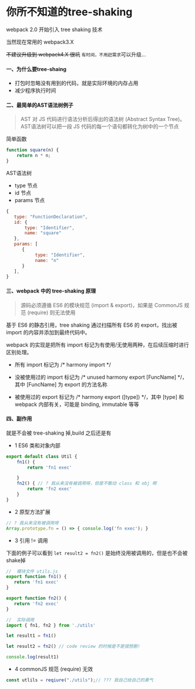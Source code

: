 ﻿# 你所不知道的tree-shaking

webpack 2.0 开始引入 tree shaking 技术

当然现在常用的 webpack3.X

~~不建议升级到 webpack4.X  很坑~~ `有时间，不用赶需求`可以升级...

 


#### 一、为什么要tree-shaing

+ 打包时忽略没有用到的代码，就是实际环境的内存占用
+ 减少程序执行时间

#### 二、最简单的AST语法树例子

> AST 对 JS 代码进行语法分析后得出的语法树 (Abstract Syntax Tree)。AST语法树可以把一段 JS 代码的每一个语句都转化为树中的一个节点

简单函数

```js
function square(n) {
    return n * n;
}
```


AST语法树

+ type 节点
+ id 节点
+ params 节点

```js
{
   type: "FunctionDeclaration",
   id: {
       type: "Identifier",
       name: "square"
   },
   params: [
      {
           type: "Identifier",
           name: "n"
      }
   ],
}
```

#### 三、webpack 中的 tree-shaking 原理

> 源码必须遵循 ES6 的模块规范 (import & export)，如果是 CommonJS 规范 (require) 则无法使用

基于 ES6 的静态引用，tree shaking 通过扫描所有 ES6 的 export，找出被 import 的内容并添加到最终代码中。 

webpack 的实现是把所有 import 标记为有使用/无使用两种，在后续压缩时进行区别处理。


+ 所有 import 标记为 /* harmony import */

+ 没被使用过的 import 标记为 /* unused harmony export [FuncName] */，其中 [FuncName] 为 export 的方法名称

+ 被使用过的 export 标记为 /* harmony export ([type]) */，其中 [type] 和 webpack 内部有关，可能是 binding, immutable 等等


 
 #### 四、副作用

就是不会被 tree-shaking 掉,build 之后还是有

 + 1 ES6 类和对象内部
```js
export default class Util {
    fn1() {
        return 'fn1 exec'

    }
    fn2() { // ? 我从来没有被调用呀，但是不敢动 class 和 obj 啊
        return 'fn2 exec'
    }
}
```

 + 2 原型方法扩展

 ```js
 // ? 我从来没有被调用呀
 Array.prototype.fn = () => { console.log('fn exec'); }
 ```


 + 3 引用 != 调用

下面的例子可以看到 `let result2 = fn2()` 是始终没用被调用的，但是也不会被shake掉

 ```js
//  模块文件 utils.js
export function fn1() {
    return 'fn1 exec'
}

export function fn2() {
    return 'fn2 exec'
}
 ```


 ```js
 //  实际调用
import { fn1, fn2 } from './utils'

let result1 = fn1()

let result2 = fn2() // code review 的时候是不是很想删!

console.log(result1)
 ```

  + 4 commonJS 规范 (require) 无效

  ```js
  const utlils = reqiure("./utils");// ??? 我自己给自己的勇气
  ```